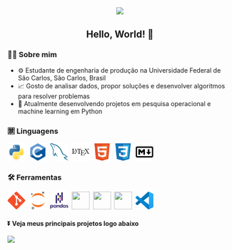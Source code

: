 <div align="center">
  <img src="https://media.giphy.com/media/v1.Y2lkPTc5MGI3NjExMmNkNTdmOThmOTE4N2JkN2EyM2U0YjIxY2Y0ZjQzMzVjYzM1MTJiNyZjdD1n/LaVp0AyqR5bGsC5Cbm/giphy.gif">
</div>

<H2 align=center>Hello, World! 👋</H2>

### :man_technologist: Sobre mim
* :gear: Estudante de engenharia de produção na Universidade Federal de São Carlos, São Carlos, Brasil 
* :chart_with_upwards_trend: Gosto de analisar dados, propor soluções e desenvolver algoritmos para resolver problemas
* :book: Atualmente desenvolvendo projetos em pesquisa operacional e machine learning em Python

### :u7981: Linguagens
<p>
<img src="https://raw.githubusercontent.com/devicons/devicon/master/icons/python/python-original.svg" title="Java" width="40" height="40"/>&nbsp;
<img src="https://raw.githubusercontent.com/devicons/devicon/master/icons/c/c-original.svg" width="40" height="40"/>&nbsp;
<img src="https://raw.githubusercontent.com/devicons/devicon/master/icons/mysql/mysql-original.svg" width="40" height="40"/>&nbsp;
<img src="https://raw.githubusercontent.com/devicons/devicon/master/icons/latex/latex-original.svg" width="40" height="40"/>&nbsp;
<img src="https://raw.githubusercontent.com/devicons/devicon/master/icons/html5/html5-original.svg" width="40" height="40"/>&nbsp;
<img src="https://raw.githubusercontent.com/devicons/devicon/master/icons/css3/css3-original.svg" width="40" height="40"/>&nbsp;
<img src="https://raw.githubusercontent.com/devicons/devicon/master/icons/markdown/markdown-original.svg" width="40" height="40"/>&nbsp;
</p>

### :hammer_and_wrench: Ferramentas
<p>
<img src="https://raw.githubusercontent.com/devicons/devicon/master/icons/git/git-original.svg" title="Java" width="40" height="40"/>&nbsp;
<img src="https://raw.githubusercontent.com/devicons/devicon/master/icons/jupyter/jupyter-original.svg" width="40" height="40"/>&nbsp;
<img src="https://raw.githubusercontent.com/devicons/devicon/master/icons/pandas/pandas-original-wordmark.svg" width="40" height="40"/>&nbsp;
<img src="https://upload.wikimedia.org/wikipedia/commons/0/05/Scikit_learn_logo_small.svg" width="40" height="40"/>&nbsp;
<img src="https://upload.wikimedia.org/wikipedia/commons/8/84/Matplotlib_icon.svg" width="40" height="40"/>&nbsp;
<img src="https://www.vectorlogo.zone/logos/plot_ly/plot_ly-official.svg" width="40" height="40"/>&nbsp;
<img src="https://raw.githubusercontent.com/devicons/devicon/master/icons/vscode/vscode-original.svg" width="40" height="40"/>&nbsp;
</p>


#### :arrow_double_down: Veja meus principais projetos logo abaixo
<div align="left">
  <img src="https://media.giphy.com/media/v1.Y2lkPTc5MGI3NjExcnNkb3M3Y3d5YjJoc2x2Nmh2OTd0YzM2azUxcmhpdW9iaGVxbXNidSZlcD12MV9pbnRlcm5hbF9naWZfYnlfaWQmY3Q9Zw/nCyDAXGrhbLte3gmcR/giphy.gif">
</div>
